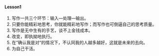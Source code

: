 #### Lesson1 

1. 写作一共三个环节：输入—处理—输出。
2. 只要你能精彩地思考，你就能精彩地写作；而写作也可倒逼自己的思考质量。
3. 写作是无中生有的手艺，谈不上金钱成本。
4. 改变，即执拗地执行。
5. 在”确认我是对“的情况下，不认同我的人越多越好，这就是未来的去向。
6. 为自己干活。